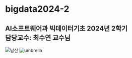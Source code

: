 # bigdata2024-2

AI소프트웨어과 빅데이터기초 2024년 2학기 <br>
담당교수: 최수연 교수님
---

![남산](https://github.com/user-attachments/assets/8dced7df-6b5f-4f9a-a36b-7ef9a89b4fbb)
![umbrella](https://github.com/user-attachments/assets/58d4726a-b5d2-42cf-9985-2977cbb834d1)
